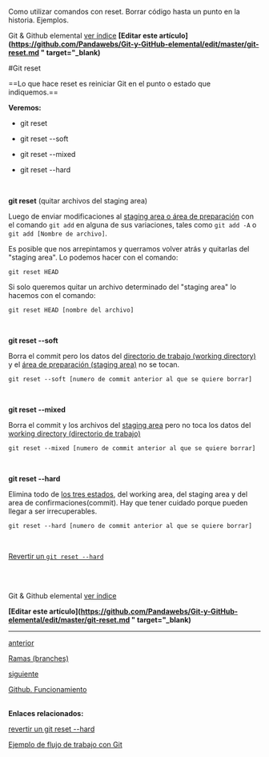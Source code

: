 <span class="hidden-excerpt"> Como utilizar comandos con reset. Borrar código hasta un punto en la historia. Ejemplos.</span>

<!-- Inicio links índice y github -->

<span class="link-to-index-git">Git & Github elemental [ ver índice](http://localhost:2368/git-github-elemental/)</span>
<strong class="link-to-github">[Editar este artículo](https://github.com/Pandawebs/Git-y-GitHub-elemental/edit/master/git-reset.md " target="_blank)</strong>

<!-- Fin links índice y github -->

#Git reset

==Lo que hace reset es reiniciar Git en el punto o estado que indiquemos.==

**Veremos:**

<div class="color-title">

- git reset <br>

- git reset --soft <br>

- git reset --mixed <br>

- git reset --hard <br>

</div>

<br>

**git reset** (quitar archivos del staging area)

Luego de enviar modificaciones al [staging area o área de preparación](http://localhost:2368/flujo-de-trabajo-basico-con-git) con
el comando `git add` en alguna de sus variaciones, tales como
`git add -A` o `git add [Nombre de archivo]`. 

Es posible que nos arrepintamos y querramos volver atrás y quitarlas del "staging area". Lo podemos hacer con el comando:

`git reset HEAD`

Si solo queremos quitar un archivo determinado del "staging area" lo hacemos con el comando:

`git reset HEAD [nombre del archivo]`

<br>

**git reset --soft**

Borra el commit pero los datos del [directorio de trabajo (working directory)](http://localhost:2368/flujo-de-trabajo-basico-con-git)  y el
[área de preparación (staging area)](http://localhost:2368/flujo-de-trabajo-basico-con-git) no se tocan.

`git reset --soft [numero de commit anterior al que se quiere borrar]`

<br>

**git reset --mixed**

Borra el commit y los archivos del [staging area](http://localhost:2368/flujo-de-trabajo-basico-con-git) pero no toca los datos del [working directory (directorio de trabajo)](http://localhost:2368/flujo-de-trabajo-basico-con-git)

`git reset --mixed [numero de commit anterior al que se quiere borrar]`

<br>

**git reset --hard** 

Elimina todo de [los tres estados](http://localhost:2368/flujo-de-trabajo-basico-con-git), del working area, del staging area y del area de confirmaciones(commit).
Hay que tener cuidado porque pueden llegar a ser irrecuperables.

`git reset --hard [numero de commit anterior al que se quiere borrar]`

<br>

[Revertir un `git reset --hard`](#)


<br>
<br>

<!-- Inicio links índice y github -->

<span class="link-to-index-git">Git & Github elemental [ ver índice](http://localhost:2368/git-github-elemental/)</span>

<strong class="link-to-github">[Editar este artículo](https://github.com/Pandawebs/Git-y-GitHub-elemental/edit/master/git-reset.md " target="_blank)</strong>

<!-- Fin links índice y github -->

<hr>
<div class="post-content_next">
  <a href="http://localhost:2368/trabajar-con-ramas-git">
    <div class="post-content_next-left">
      <p>anterior</p>
      <span>Ramas (branches)</span>
  </div>
  <a href="http://localhost:2368/funcionamiento-de-github/">
    <div class="post-content_next-right">
      <p>siguiente</p>
      <span>Github. Funcionamiento</span>
    </div>
  </a>
</div>
<br>

**Enlaces relacionados:**

[revertir un git reset --hard](#)

[Ejemplo de flujo de trabajo con Git](http://localhost:2368/ejemplo-de-flujo-de-trabajo-con-git)

